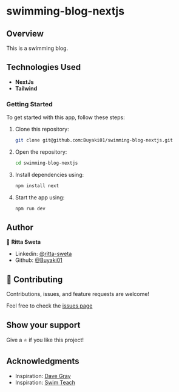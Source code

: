 # swimming-blog-nextjs

## Overview
This is a swimming blog.

## Technologies Used
- **NextJs**
- **Tailwind**

### Getting Started
To get started with this app, follow these steps:

1. Clone this repository: 
    ```bash 
    git clone git@github.com:Buyaki01/swimming-blog-nextjs.git
    ```

2. Open the repository: 
    ```bash 
    cd swimming-blog-nextjs
    ```

3. Install dependencies using: 
    ```bash 
    npm install next
    ```

4. Start the app using: 
    ```bash 
    npm run dev
    ``` 

## Author
👤 **Ritta Sweta**

- Linkedin: [@ritta-sweta](https://www.linkedin.com/in/ritta-sweta/)
- Github: [@Buyaki01](https://github.com/Buyaki01)

## 🤝 Contributing

Contributions, issues, and feature requests are welcome!

Feel free to check the [issues page](https://github.com/Buyaki01/swimming-blog-nextjs/issues)

## Show your support

Give a ⭐️ if you like this project!

## Acknowledgments
- Inspiration: [Dave Gray](https://www.youtube.com/@DaveGrayTeachesCode)
- Inspiration: [Swim Teach](https://www.swim-teach.com)
